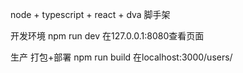 node + typescript + react + dva 脚手架

开发环境 
npm run dev 在127.0.0.1:8080查看页面


生产 打包+部署
npm run build 在localhost:3000/users/

